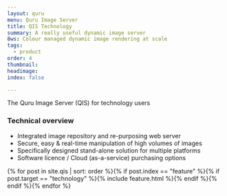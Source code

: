 ```yaml
---
layout: quru
menu: Quru Image Server
title: QIS Technology
summary: A really useful dynamic image server
8ws: Colour managed dynamic image rendering at scale
tags:
  - product
order: 4
thumbnail:
headimage:
index: false

---
```


The Quru Image Server (QIS) for technology users

### Technical overview
* Integrated image repository and re-purposing web server
* Secure, easy & real-time manipulation of high volumes of images
* Specifically designed stand-alone solution for multiple platforms
* Software licence / Cloud (as-a-service) purchasing options 

<div class="grid clearfix">
  {% for post in site.qis | sort: order %}{% if post.index == "feature"  %}{% if post.target == "technology" %}{% include feature.html %}{% endif %}{% endif %}{% endfor %}
</div>
